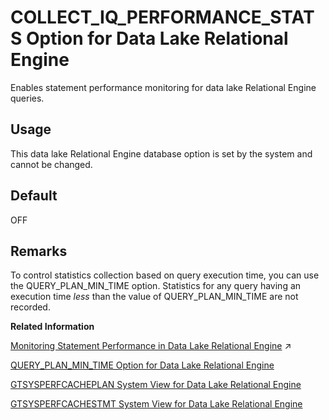 <!-- loioa920c77d22574357b8426dd3b69ff32f -->

# COLLECT\_IQ\_PERFORMANCE\_STATS Option for Data Lake Relational Engine

Enables statement performance monitoring for data lake Relational Engine queries.



<a name="loioa920c77d22574357b8426dd3b69ff32f__section_rv2_mvs_swb"/>

## Usage

This data lake Relational Engine database option is set by the system and cannot be changed.



<a name="loioa920c77d22574357b8426dd3b69ff32f__section_tmn_mgf_lbb"/>

## Default

OFF



<a name="loioa920c77d22574357b8426dd3b69ff32f__section_c2b_x2k_kbb"/>

## Remarks

To control statistics collection based on query execution time, you can use the QUERY\_PLAN\_MIN\_TIME option. Statistics for any query having an execution time *less* than the value of QUERY\_PLAN\_MIN\_TIME are not recorded.

**Related Information**  


[Monitoring Statement Performance in Data Lake Relational Engine](https://help.sap.com/viewer/a8982cc084f21015a7b4b7fcdeb0953d/2023_4_QRC/en-US/a50746e62c2248c2a66f34c8e34fb722.html "The statement performance monitoring feature is not an exhaustive, complete audit of slow SQL statements (queries), but it is a useful tool for providing an approximation, or high-level summary, of query workload. Statement performance monitoring flags certain outlier statements with execution times exceeding an established baseline.") :arrow_upper_right:

[QUERY\_PLAN\_MIN\_TIME Option for Data Lake Relational Engine](query-plan-min-time-option-for-data-lake-relational-engine-a31267e.md "Specifies a threshold for query execution. The post-query plan is generated only if the query execution time exceeds the threshold.")

[GTSYSPERFCACHEPLAN System View for Data Lake Relational Engine](../070-system-and-monitoring-views/gtsysperfcacheplan-system-view-for-data-lake-relational-engine-6df8e7a.md "Each row in the GTSYSPERFCACHEPLAN system view contains a graphical plan string for an execution plan of the specified statement.")

[GTSYSPERFCACHESTMT System View for Data Lake Relational Engine](../070-system-and-monitoring-views/gtsysperfcachestmt-system-view-for-data-lake-relational-engine-7c163a0.md "Each row in the GTSYSPERFCACHESTMT system view represents SQL text for a statement with the constants removed.")

